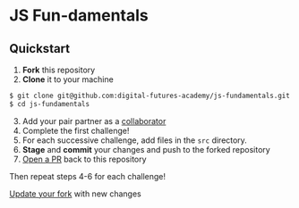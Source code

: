 # JS Fun-damentals

## Quickstart

1. **Fork** this repository
2. **Clone** it to your machine

```sh
$ git clone git@github.com:digital-futures-academy/js-fundamentals.git
$ cd js-fundamentals
```
3. Add your pair partner as a [collaborator](https://docs.github.com/en/github/setting-up-and-managing-your-github-user-account/inviting-collaborators-to-a-personal-repository)
4. Complete the first challenge!
5. For each successive challenge, add files in the `src` directory.
6. **Stage** and **commit** your changes and push to the forked repository
7. [Open a PR](https://docs.github.com/en/github/collaborating-with-issues-and-pull-requests/creating-a-pull-request) back to this repository

Then repeat steps 4-6 for each challenge!

[Update your fork](https://gist.github.com/CristinaSolana/1885435#gistcomment-2857738) with new changes 
